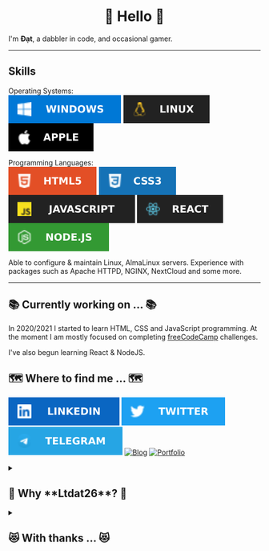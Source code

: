 <h1 align="middle">👋 Hello 👋</h1>

I'm **Đạt**, a dabbler in code, and occasional gamer.

---
## Skills

<p>
Operating Systems: <br/>
<img src="images/windows.svg" style='vertical-align:middle' aria-label="Microsoft Windows">
<img src="images/linux.svg" style='vertical-align:middle' aria-label="Linux">
<img src="images/apple.svg" style='vertical-align:middle' aria-label="Apple macOS">
</p>

<p>
Programming Languages: <br/>
<img src="images/html5.svg" style='vertical-align:middle' aria-label="HTML 5">
<img src="images/css3.svg" style='vertical-align:middle' aria-label="CSS 3">
<img src="images/javascript.svg" style='vertical-align:middle' aria-label="JavaScript">
<img src="images/react.svg" style='vertical-align:middle' aria-label="C++">
<img src="images/nodejs.svg" style='vertical-align:middle' aria-label="C Sharp">
</p>

<p>
Able to configure & maintain Linux, AlmaLinux servers. Experience with packages such as Apache HTTPD, NGINX, NextCloud and some more.
</p>

---

## 📚 Currently working on ... 📚

In 2020/2021 I started to learn HTML, CSS and JavaScript programming.
At the moment I am mostly focused on completing [freeCodeCamp](https://www.freecodecamp.org/ltdat26) challenges.

I've also begun learning React & NodeJS.

## 🗺️ Where to find me ... 🗺️

[![LinkedIn](images/linkedin.svg)](https://www.linkedin.com/in/ltdat26/) [![Twitter](images/twitter.svg)](https://www.twitter.com/ltdat26) [![Telegram](images/telegram.svg)](https://t.me/ltdat26) [![Blog](https://img.shields.io/badge/-%20%20BLOG%20%20-blueviolet?style=for-the-badge)]() [![Portfolio](https://img.shields.io/badge/-%20%20Portfolio%20%20-blueviolet?style=for-the-badge)]()


<details><summary><h2>🤪 Why **Ltdat26**? 🤪</h2></summary>
<p>
It is a acronym for my full name. It's sound like "Ltd" which a shortened form for "Limited liability" very frequently see behind the name of a company. And 26 is my date of birth.
</p>
</details>

<details><summary><h2>😻 With thanks ... 😻</h2></summary>

[Tarasis](https://github.com/tarasis)<br />

The shields are from [Shunsuke Mano](https://github.com/progfay/shields-with-icon)
